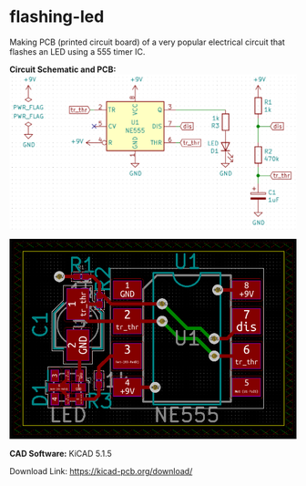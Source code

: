 # flashing-led
Making PCB (printed circuit board) of a very popular electrical circuit that flashes an LED using a 555 timer IC.

**Circuit Schematic and PCB:**
![](images/schematic.bmp)

![](images/pcb.png)

**CAD Software:** 
KiCAD 5.1.5

Download Link: https://kicad-pcb.org/download/
